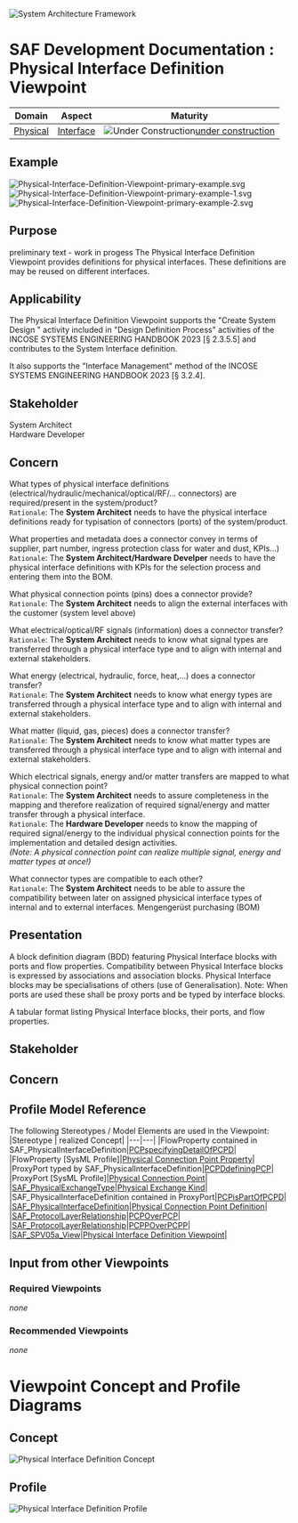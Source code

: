 ![System Architecture Framework](../../diagrams/Banner_SAF.png)
# SAF Development Documentation : Physical Interface Definition Viewpoint
|**Domain**|**Aspect**|**Maturity**|
| --- | --- | --- |
|[Physical](../../domains.md#Domain-Physical)|[Interface](../../aspects.md#Aspect-Interface)|![Under Construction](../../diagrams/Under_construction_icon-yellow.svg )[under construction](../../using-saf/maturity.md#under-construction)|
## Example
![Physical-Interface-Definition-Viewpoint-primary-example.svg](../../vp-examples/Physical-Interface-Definition-Viewpoint-primary-example.svg)
![Physical-Interface-Definition-Viewpoint-primary-example-1.svg](../../vp-examples/Physical-Interface-Definition-Viewpoint-primary-example-1.svg)
![Physical-Interface-Definition-Viewpoint-primary-example-2.svg](../../vp-examples/Physical-Interface-Definition-Viewpoint-primary-example-2.svg)
## Purpose
preliminary text - work in progess
The Physical Interface Definition Viewpoint provides definitions for physical interfaces. These definitions are may be reused on different interfaces.
## Applicability
The Physical Interface Definition Viewpoint supports the "Create System Design " activity included in "Design Definition Process" activities of the INCOSE SYSTEMS ENGINEERING HANDBOOK 2023 [§ 2.3.5.5] and contributes to the System Interface definition.

It also supports the "Interface Management" method of the INCOSE SYSTEMS ENGINEERING HANDBOOK 2023 [§ 3.2.4].
## Stakeholder
System Architect  
Hardware Developer  
## Concern
What types of physical interface definitions (electrical/hydraulic/mechanical/optical/RF/... connectors) are required/present in the system/product?  
`Rationale`: The **System Architect** needs to have the physical interface definitions ready for typisation of connectors (ports) of the system/product.

What properties and metadata does a connector convey in terms of supplier, part number, ingress protection class for water and dust, KPIs...)  
`Rationale`: The **System Architect/Hardware Develper** needs to have the physical interface definitions with KPIs for the selection process and entering them into the BOM.

What physical connection points (pins) does a connector provide?  
`Rationale`: The **System Architect** needs to align the external interfaces with the customer (system level above)

What electrical/optical/RF signals (information) does a connector transfer?  
`Rationale`: The **System Architect** needs to know what signal types are transferred through a physical interface type and to align with internal and external stakeholders.

What energy (electrical, hydraulic, force, heat,...) does a connector transfer?  
`Rationale`: The **System Architect** needs to know what energy types are transferred through a physical interface type and to align with internal and external stakeholders.

What matter (liquid, gas, pieces) does a connector transfer?  
`Rationale`: The **System Architect** needs to know what matter types are transferred through a physical interface type and to align with internal and external stakeholders.

Which electrical signals, energy and/or matter transfers are mapped to what physical connection point?  
`Rationale`: The **System Architect** needs to assure completeness in the mapping and therefore realization of required signal/energy and matter transfer through a physical interface.  
`Rationale`: The **Hardware Developer** needs to know the mapping of required signal/energy to the individual physical connection points for the implementation and detailed design activities.  
*(Note: A physical connection point can realize multiple signal, energy and matter types at once!)*

What connector types are compatible to each other?  
`Rationale`: The **System Architect** needs to be able to assure the compatibility between later on assigned physicical interface types of internal and to external interfaces.
Mengengerüst purchasing (BOM)

## Presentation
A block definition diagram (BDD) featuring Physical Interface blocks with ports and flow properties. Compatibility between Physical Interface blocks is expressed by associations and association blocks. Physical Interface blocks may be specialisations of others (use of Generalisation).
Note: When ports are used these shall be proxy ports and be typed by interface blocks.

A tabular format listing Physical Interface blocks, their ports, and flow properties.

## Stakeholder
## Concern
## Profile Model Reference
The following Stereotypes / Model Elements are used in the Viewpoint:
|Stereotype | realized Concept|
|---|---|
|FlowProperty contained in SAF_PhysicalInterfaceDefinition|[PCPspecifyingDetailOfPCPD](../concept/concepts.md#PCPspecifyingDetailOfPCPD)|
|FlowProperty [SysML Profile]|[Physical Connection Point Property](../concept/concepts.md#Physical-Connection-Point-Property)|
|ProxyPort typed by SAF_PhysicalInterfaceDefinition|[PCPDdefiningPCP](../concept/concepts.md#PCPDdefiningPCP)|
|ProxyPort [SysML Profile]|[Physical Connection Point](../concept/concepts.md#Physical-Connection-Point)|
|[SAF_PhysicalExchangeType](../../stereotypes.md#SAF_PhysicalExchangeType)|[Physical Exchange Kind](../concept/concepts.md#Physical-Exchange-Kind)|
|SAF_PhysicalInterfaceDefinition contained in ProxyPort|[PCPisPartOfPCPD](../concept/concepts.md#PCPisPartOfPCPD)|
|[SAF_PhysicalInterfaceDefinition](../../stereotypes.md#SAF_PhysicalInterfaceDefinition)|[Physical Connection Point Definition](../concept/concepts.md#Physical-Connection-Point-Definition)|
|[SAF_ProtocolLayerRelationship](../../stereotypes.md#SAF_ProtocolLayerRelationship)|[PCPOverPCP](../concept/concepts.md#PCPOverPCP)|
|[SAF_ProtocolLayerRelationship](../../stereotypes.md#SAF_ProtocolLayerRelationship)|[PCPPOverPCPP](../concept/concepts.md#PCPPOverPCPP)|
|[SAF_SPV05a_View](../../stereotypes.md#SAF_SPV05a_View)|[Physical Interface Definition Viewpoint](../concept/concepts.md#Physical-Interface-Definition-Viewpoint)|
## Input from other Viewpoints
### Required Viewpoints
*none*
### Recommended Viewpoints
*none*
# Viewpoint Concept and Profile Diagrams
## Concept
![Physical Interface Definition Concept](diagrams/Physical-Interface-Definition-Concept.svg)
## Profile
![Physical Interface Definition Profile](diagrams/Physical-Interface-Definition-Profile.svg)
